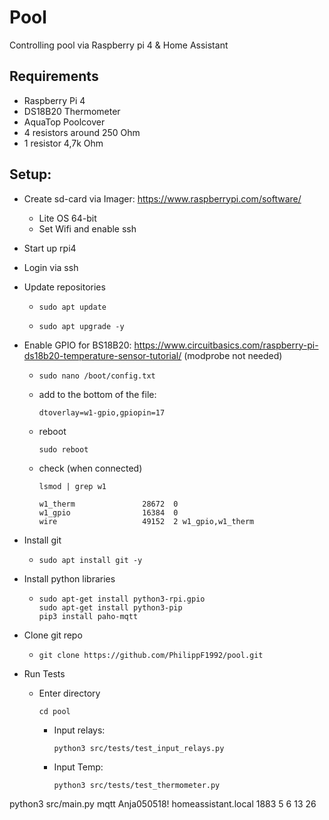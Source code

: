 # Pool

Controlling pool via Raspberry pi 4 & Home Assistant
## Requirements
* Raspberry Pi 4
* DS18B20 Thermometer 
* AquaTop Poolcover
* 4 resistors around 250 Ohm
* 1 resistor 4,7k Ohm
## Setup:
* Create sd-card via Imager: https://www.raspberrypi.com/software/
    * Lite OS 64-bit
    * Set Wifi and enable ssh 
* Start up rpi4
* Login via ssh
* Update repositories
    *   ```shell 
        sudo apt update 
        ```
    *   ```shell 
        sudo apt upgrade -y 
        ```
* Enable GPIO for BS18B20: https://www.circuitbasics.com/raspberry-pi-ds18b20-temperature-sensor-tutorial/
(modprobe not needed)
    *   ```shell
        sudo nano /boot/config.txt
        ```
    * add to the bottom of the file:
        ```shell
        dtoverlay=w1-gpio,gpiopin=17
        ```
    * reboot
        ```shell
        sudo reboot
        ```
    * check (when connected)
        ```shell
        lsmod | grep w1
        
        w1_therm               28672  0
        w1_gpio                16384  0
        wire                   49152  2 w1_gpio,w1_therm
        ```

* Install git
    *   ```shell 
        sudo apt install git -y 
        ```
* Install python libraries
    *   ```shell 
        sudo apt-get install python3-rpi.gpio
        sudo apt-get install python3-pip
        pip3 install paho-mqtt
        ```
* Clone git repo
    *   ```shell 
        git clone https://github.com/PhilippF1992/pool.git
        ```
* Run Tests 
    *  Enter directory
        ```shell 
        cd pool
        ```
        *   Input relays:
            ```shell 
            python3 src/tests/test_input_relays.py 
            ```
        *   Input Temp:
            ```shell 
            python3 src/tests/test_thermometer.py 
            ```


python3 src/main.py mqtt Anja050518! homeassistant.local 1883 5 6 13 26